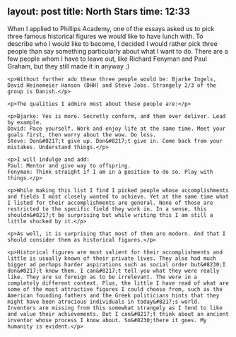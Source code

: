 layout: post
title: North Stars
time: 12:33
-

<div id="article">
	<p>When I applied to Phillips Academy, one of the essays asked us to pick three famous historical figures we would like to have lunch with. To describe who I would like to become, I decided I would rather pick three people than say something particularly about what I want to do. There are a few people whom I have to leave out, like Richard Fenyman and Paul Graham, but they still made it in anyway ;)</p>

	<p>Without further ado these three people would be: Bjarke Ingels, David Heinemeier Hanson (DHH) and Steve Jobs. Strangely 2/3 of the group is Danish.</p>

	<p>The qualities I admire most about these people are:</p>

	<p>Bjarke: Yes is more. Secretly conform, and them over deliver. Lead by example.
	David: Pace yourself. Work and enjoy life at the same time. Meet your goals first, then worry about the wow. Do less.
	Steve: Don&#8217;t give up. Don&#8217;t give in. Come back from your mistakes. Understand things.</p>

	<p>I will indulge and add:
	Paul: Mentor and give way to offspring.
	Fenyman: Think straight if I am in a position to do so. Play with things.</p>

	<p>While making this list I find I picked people whose accomplishments and fields I most closely wanted to achieve. Yet at the same time what I listed for their accomplishments are general. None of those are restricted to the specific field they work in. In a sense, this shouldn&#8217;t be surprising but while writing this I am still a little shocked by it.</p>

	<p>As well, it is surprising that most of them are modern. And that I should consider them as historical figures.</p>

	<p>Historical figures are most salient for their accomplishments and little is usually known of their private lives. They also had much bigger ad perhaps harder aspirations such as social order but&#8230;I don&#8217;t know them. I can&#8217;t tell you what they were really like. They are so foreign as to be irrelevant. The were in a completely different context. Plus, the little I have read of what are some of the most attractive figures I could choose from, such as the American founding fathers and the Greek politicians hints that they might have been atrocious individuals in today&#8217;s world. Inventors are missing from this somewhat strangely as I tend to like and value their achievements. But I can&#8217;t think about an ancient inventor whose process I know about. So&#8230;there it goes. My humanity is evident.</p>

</div>


